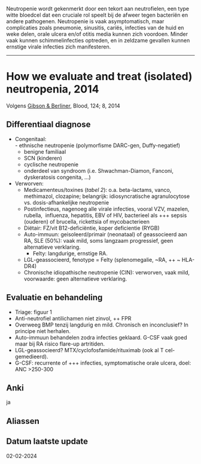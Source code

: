 Neutropenie wordt gekenmerkt door een tekort aan neutrofielen, een type witte bloedcel dat een cruciale rol speelt bij de afweer tegen bacteriën en andere pathogenen. Neutropenie is vaak asymptomatisch, maar complicaties zoals pneumonie, sinusitis, cariës, infecties van de huid en weke delen, orale ulcera en/of otitis media kunnen zich voordoen. Minder vaak kunnen schimmelinfecties optreden, en in zeldzame gevallen kunnen ernstige virale infecties zich manifesteren. 
___
# How we evaluate and treat (isolated) neutropenia, 2014
Volgens [Gibson & Berliner](https://ashpublications.org/blood/article/124/8/1251/33512/How-we-evaluate-and-treat-neutropenia-in-adults), Blood, 124; 8, 2014
## Differentiaal diagnose
- Congenitaal:  
		- ethnische neutropenie (polymorfisme DARC-gen, Duffy-negatief)
	- benigne familiaal
	- SCN (kinderen)
	- cyclische neutropenie
	- onderdeel van syndroom (i.e. Shwachman-Diamon, Fanconi, dyskeratosis congenita, ...)
- Verworven:  
	- Medicamenteus/toxines (*tabel 2*): o.a. beta-lactams, vanco, methimazol, clozapine; belangrijk: idiosyncratische agranulocytose vs. dosis-afhankelijke neutropenie  
	- Postinfectieus, nagenoeg alle virale infecties, vooral VZV, mazelen, rubella,  influenza, hepatitis, EBV of HIV, bacterieel als +++ sepsis (ouderen) of brucella, rickettsia of mycobacterieen  
	- Diëtair: FZ/vit B12-deficiëntie, koper deficientie (RYGB)  
	- Auto-immuun: geisoleerd/primair (neonataal) of geassocieerd aan RA, SLE (50%): vaak mild, soms langzaam progressief, geen alternatieve verklaring. 
		- Felty: langdurige, ernstige RA.  
	- LGL-geassocieerd, fenotype = Felty (splenomegalie, ~RA, ++ ~ HLA-DR4)  
	- Chronische idiopathische neutropenie (CIN): verworven, vaak mild, voorwaarde: geen alternatieve verklaring.
## Evaluatie en behandeling
- Triage: figuur 1  
- Anti-neutrofiel antilichamen niet zinvol, ++ FPR  
- Overweeg BMP tenzij langdurig en mild. Chronisch en inconclusief? In principe niet herhalen. 
- Auto-immuun behandelen zodra infecties geklaard. G-CSF vaak goed maar bij RA risico flare-up artritiden.  
- LGL-geassocieerd? MTX/cyclofosfamide/rituximab (ook al T cel-gemedieerd).  
- G-CSF: recurrente of +++ infecties, symptomatische orale ulcera, doel: ANC >250-300
## Anki
ja
## Aliassen
## Datum laatste update
02-02-2024